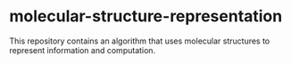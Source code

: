 # molecular-structure-representation
This repository contains an algorithm that uses molecular structures to represent information and computation.
